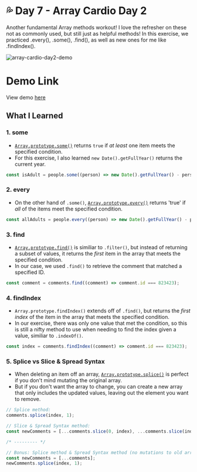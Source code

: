 # 💦 Day 7 - Array Cardio Day 2

Another fundamental Array methods workout! I love the refresher on these not as commonly used, but still just as helpful methods! In this exercise, we practiced .every(), .some(), .find(), as well as new ones for me like .findIndex().

![array-cardio-day2-demo](https://i.ibb.co/qgPvHKs/Screen-Shot-2021-04-21-at-4-40-44-PM.png)

# Demo Link
View demo [here](https://sandaiiyahh.github.io/JavaScript30/07-Array%20Cardio%20Day%202/index.html)

## What I Learned

### 1. some
 - [`Array.prototype.some()`](https://developer.mozilla.org/en-US/docs/Web/JavaScript/Reference/Global_Objects/Array/some) returns `true` if *at least* one item meets the specified condition. 
 - For this exercise, I also learned `new Date().getFullYear()` returns the current year.
 
  ```javascript
const isAdult = people.some((person) => new Date().getFullYear() - person.year >= 19);
 
  ```
### 2. every
 - On the other hand of `.some()`, [`Array.prototype.every()`](https://developer.mozilla.org/en-US/docs/Web/JavaScript/Reference/Global_Objects/Array/every) returns 'true' if *all* of the items meet the specified condition.
 
 ```javascript
const allAdults = people.every((person) => new Date().getFullYear() - person.year >= 19);
 
  ```
### 3. find
 - [`Array.prototype.find()`](https://developer.mozilla.org/en-US/docs/Web/JavaScript/Reference/Global_Objects/Array/find) is similiar to `.filter()`,  but instead of returning a subset of values, it returns the *first* item in the array that meets the specified condition. 
 - In our case, we used `.find()` to retrieve the comment that matched a specified ID. 
 
 ```javascript
const comment = comments.find((comment) => comment.id === 823423);
 
  ```

### 4. findIndex
 - `Array.prototype.findIndex()` extends off of `.find()`, but returns the *first index* of the item in the array that meets the specified condition.
 - In our exercise, there was only one value that met the condition, so this is still a nifty method to use when needing to find the index given a value, similiar to `.indexOf()`.
  
 ```javascript
const index = comments.findIndex((comment) => comment.id === 823423);
 
  ```
  
### 5. Splice vs Slice & Spread Syntax
 - When deleting an item off an array, [`Array.prototype.splice()`](https://developer.mozilla.org/en-US/docs/Web/JavaScript/Reference/Global_Objects/Array/splice) is perfect if you don't mind mutating the original array. 
 - But if you don't want the array to change, you can create a new array that only includes the updated values, leaving out the element you want to remove.
 
 ```javascript
 // Splice method:
 comments.splice(index, 1);
 
 // Slice & Spread Syntax method:
 const newComments = [...comments.slice(0, index), ...comments.slice(index + 1)];
 
 /* --------- */
 
 // Bonus: Splice method & Spread Syntax method (no mutations to old array)
 const newComments = [...comments];
 newComments.splice(index, 1);
 
  ```
  
  
  
  
  
